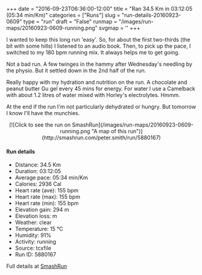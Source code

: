 +++
date = "2016-09-23T06:36:00-12:00"
title = "Ran 34.5 Km in 03:12:05 (05:34 min/Km)"
categories = ["Runs"]
slug = "run-details-20160923-0609"
type = "run"
draft = "False"
runmap = "/images/run-maps/20160923-0609-running.png"
svgmap = '<polyline points="50 35, 50 34, 49 34, 46 36, 45 39, 43 44, 43 45, 43 45, 41 53, 39 57, 33 78, 28 89, 23 85, 14 75, 13 72, 13 70, 12 68, 10 69, 8 69, 1 64, 1 63, 9 56, 6 53, 6 53, 4 47, 4 42, 0 37, 11 31, 13 29, 12 28, 13 26, 17 26, 18 25, 23 23, 23 22, 27 20, 32 19, 31 14, 31 13, 32 11, 34 10, 35 11, 34 13, 35 14, 37 15, 38 17, 43 19, 44 18, 44 18, 46 14, 49 12, 50 12, 50 12, 47 15, 47 15, 63 19, 65 20, 70 22, 79 22, 84 26, 86 27, 90 27, 95 26, 96 25, 100 26, 97 25, 92 27, 87 27, 84 26, 79 22, 72 22, 72 22, 70 24, 68 23, 65 24, 63 26, 61 28">'
+++

I wanted to keep this long run 'easy'. So, for about the first two-thirds (the bit with some hills) I listened to an audio book. Then, to pick up the pace, I switched to my 180 bpm running mix. It always helps me to get going. 

Not a bad run. A few twinges in the hammy after Wednesday's needling by the physio. But it settled down in the 2nd half of the run.

Really happy with my hydration and nutrition on the run. A chocolate and peanut butter Gu gel every 45 mins for energy. For water I use a Camelback with about 1.2 litres of water mixed with Horley's electrolytes. Hmmm. 

At the end if the run I'm not particularly dehydrated or hungry. But tomorrow I know I'll have the munchies. 

<!--more-->

<center>
[![Click to see the run on SmashRun](/images/run-maps/20160923-0609-running.png "A map of this run")](http://smashrun.com/peter.smith/run/5880167)
</center>

#### Run details

* Distance: 34.5 Km
* Duration: 03:12:05
* Average pace: 05:34 min/Km
* Calories: 2936 Cal
* Heart rate (ave): 155 bpm
* Heart rate (max): 155 bpm
* Heart rate (min): 155 bpm
* Elevation gain: 294 m
* Elevation loss:  m
* Weather: clear
* Temperature: 15 &deg;C
* Humidity: 91%
* Activity: running
* Source: tcxfile
* Run ID: 5880167

Full details at [SmashRun](http://smashrun.com/peter.smith/run/5880167)